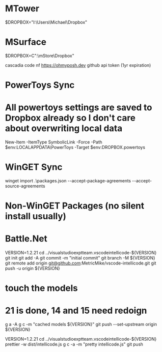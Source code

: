 # MTower

$DROPBOX="I:\Users\Michael\Dropbox"

# MSurface

$DROPBOX=C":\mStore\Dropbox"

cascadia code nf
https://ohmyposh.dev
github api token (1yr expiration)

# PowerToys Sync

# All powertoys settings are saved to Dropbox already so I don't care about overwriting local data

New-Item -ItemType SymbolicLink -Force -Path $env:LOCALAPPDATA\PowerToys -Target $env:DROPBOX\.powertoys

# WinGET Sync

winget import .\packages.json --accept-package-agreements --accept-source-agreements

# Non-WinGET Packages (no silent install usually)

# Battle.Net

####
VERSION=1.2.21
cd ../visualstudioexptteam.vscodeintellicode-${VERSION}
git init
git add -A
git commit -m "initial commit"
git branch -M ${VERSION}
git remote add origin git@github.com:MetricMike/vscode-intellicode.git
git push -u origin ${VERSION}

# touch the models
# 21 is done, 14 and 15 need redoign

g a -A
g c -m "cached models ${VERSION}"
git push --set-upstream origin ${VERSION} 


VERSION=1.2.21
cd ../visualstudioexptteam.vscodeintellicode-${VERSION}
prettier -w dist/intellicode.js
g c -a -m "pretty intellicode.js"
git push
